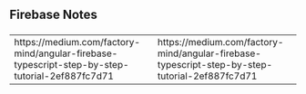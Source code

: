 <h2>Firebase Notes</h2>
<h3></h3>
<table>
<tr>
  <td>https://medium.com/factory-mind/angular-firebase-typescript-step-by-step-tutorial-2ef887fc7d71</td>
  <td>https://medium.com/factory-mind/angular-firebase-typescript-step-by-step-tutorial-2ef887fc7d71</td>
</tr>
</table>
